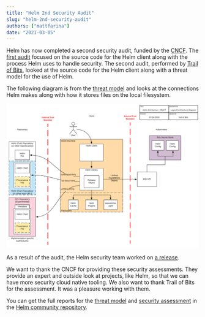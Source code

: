 ```yaml
---
title: "Helm 2nd Security Audit"
slug: "helm-2nd-security-audit"
authors: ["mattfarina"]
date: "2021-03-05"
---
```


Helm has now completed a second security audit, funded by the [CNCF](https://cncf.io). The [first audit](https://helm.sh/blog/2019-11-04-helm-security-audit-results/) focused on the source code for the Helm client along with the process Helm uses to handle security. The second audit, performed by [Trail of Bits](https://www.trailofbits.com/), looked at the source code for the Helm client along with a threat model for the use of Helm.<!-- truncate -->

The following diagram is from the [threat model](https://github.com/helm/community/blob/main/security-audit/Helm%20Threat%20Model%202020.pdf) and looks at the connections Helm makes along with how it stores files on the local filesystem.

![Thread model diagram](arch.png)

As a result of the audit, the Helm security team worked on [a release](https://github.com/helm/helm/releases/tag/v3.3.2).

We want to thank the CNCF for providing these security assessments. They provide an expert and outside look at projects, like Helm, so that we can have more security cloud native tooling. We also want to thank Trail of Bits for the assessment. It was a pleasure working with them.

You can get the full reports for the [threat model](https://github.com/helm/community/blob/main/security-audit/Helm%20Threat%20Model%202020.pdf) and [security assessment](https://github.com/helm/community/blob/main/security-audit/Helm%20Final%20Report%202020.pdf) in the [Helm community repository](https://github.com/helm/community/tree/main/security-audit).
